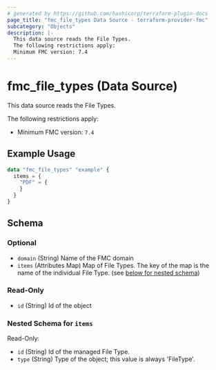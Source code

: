 ```yaml
---
# generated by https://github.com/hashicorp/terraform-plugin-docs
page_title: "fmc_file_types Data Source - terraform-provider-fmc"
subcategory: "Objects"
description: |-
  This data source reads the File Types.
  The following restrictions apply:
  Minimum FMC version: 7.4
---
```


# fmc_file_types (Data Source)

This data source reads the File Types.

The following restrictions apply:
  - Minimum FMC version: `7.4`

## Example Usage

```terraform
data "fmc_file_types" "example" {
  items = {
    "PDF" = {
    }
  }
}
```

<!-- schema generated by tfplugindocs -->
## Schema

### Optional

- `domain` (String) Name of the FMC domain
- `items` (Attributes Map) Map of File Types. The key of the map is the name of the individual File Type. (see [below for nested schema](#nestedatt--items))

### Read-Only

- `id` (String) Id of the object

<a id="nestedatt--items"></a>
### Nested Schema for `items`

Read-Only:

- `id` (String) Id of the managed File Type.
- `type` (String) Type of the object; this value is always 'FileType'.
